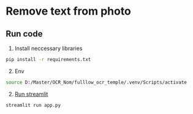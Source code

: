 # Remove text from photo
## Run code
1. Install neccessary libraries
```sh
pip install -r requirements.txt
```
2. Env
```sh
source D:/Master/OCR_Nom/fulllow_ocr_temple/.venv/Scripts/activate
```
2. [Run streamlit](https://ecoagi.ai/topics/Streamlit/streamlit-vscode#what-is-streamlit)
```sh
streamlit run app.py
```

